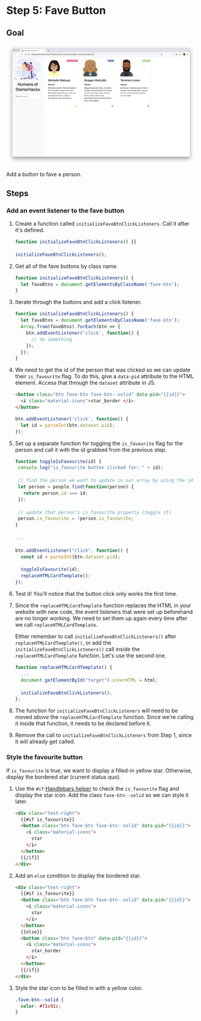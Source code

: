 # Step 5: Fave Button

## Goal

![Step 5 Screenshot](step-5-screenshot.png)

Add a button to fave a person.

## Steps

### Add an event listener to the fave button

1. Create a function called `initializeFaveBtnClickListeners`. Call it after it's defined.

   ```js
   function initializeFaveBtnClickListeners() {}

   initializeFaveBtnClickListeners();
   ```

1. Get all of the fave buttons by class name.

   ```js
   function initializeFaveBtnClickListeners() {
     let faveBtns = document.getElementsByClassName('fave-btn');
   }
   ```

1. Iterate through the buttons and add a click listener.

   ```js
   function initializeFaveBtnClickListeners() {
     let faveBtns = document.getElementsByClassName('fave-btn');
     Array.from(faveBtns).forEach(btn => {
       btn.addEventListener('click', function() {
         // do something
       });
     });
   }
   ```

1. We need to get the id of the person that was clicked so we can update their `is_favourite` flag. To do this, give a `data-pid` attribute to the HTML element. Access that through the `dataset` attribute in JS.

   ```html
   <button class="btn fave-btn fave-btn--solid" data-pid="{{id}}">
     <i class="material-icons">star_border </i>
   </button>
   ```

   ```js
   btn.addEventListener('click', function() {
     let id = parseInt(btn.dataset.pid);
   });
   ```

1. Set up a separate function for toggling the `is_favourite` flag for the person and call it with the id grabbed from the previous step.

   ```js
   function toggleIsFavourite(id) {
    console.log("is_favourite button clicked for: " + id);

    // find the person we want to update in our array by using the id
    let person = people.find(function(person) {
      return person.id === id;
    });

    // update that person's is_favourite property (toggle it)
    person.is_favourite = !person.is_favourite;
   }

   ...

   btn.addEventListener("click", function() {
     const id = parseInt(btn.dataset.pid);

     toggleIsFavourite(id);
     replaceHTMLCardTemplate();
   });
   ```

1. Test it! You'll notice that the button click only works the first time.

1. Since the `replaceHTMLCardTemplate` function replaces the HTML in your website with new code, the event listeners that were set up beforehand are no longer working. We need to set them up again every time after we call `replaceHTMLCardTemplate`.

   Either remember to call `initializeFaveBtnClickListeners()` after `replaceHTMLCardTemplate()`, or add the `initializeFaveBtnClickListeners()` call inside the `replaceHTMLCardTemplate` function. Let's use the second one.

   ```js
   function replaceHTMLCardTemplate() {
     ...
     document.getElementById("target").innerHTML = html;

     initializeFaveBtnClickListeners();
   };
   ```

1. The function for `initializeFaveBtnClickListeners` will need to be moved _above_ the `replaceHTMLCardTemplate` function. Since we're calling it inside that function, it needs to be declared before it.

1. Remove the call to `initializeFaveBtnClickListeners` from Step 1, since it will already get called.

### Style the favourite button

If `is_favourite` is true, we want to display a filled-in yellow star. Otherwise, display the bordered star (current status quo).

1. Use the `#if` [Handlebars helper](https://handlebarsjs.com/guide/builtin-helpers.html#if) to check the `is_favourite` flag and display the star icon. Add the class `fave-btn--solid` so we can style it later.

   ```html
   <div class="text-right">
     {{#if is_favourite}}
     <button class="btn fave-btn fave-btn--solid" data-pid="{{id}}">
       <i class="material-icons">
         star
       </i>
     </button>
     {{/if}}
   </div>
   ```

1. Add an `else` condition to display the bordered star.

   ```html
   <div class="text-right">
     {{#if is_favourite}}
     <button class="btn fave-btn fave-btn--solid" data-pid="{{id}}">
       <i class="material-icons">
         star
       </i>
     </button>
     {{else}}
     <button class="btn fave-btn" data-pid="{{id}}">
       <i class="material-icons">
         star_border
       </i>
     </button>
     {{/if}}
   </div>
   ```

1. Style the star icon to be filled in with a yellow color.

   ```css
   .fave-btn--solid {
     color: #f1c91c;
   }
   ```
